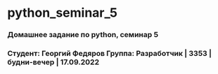 # python_seminar_5
### Домашнее задание по python, семинар 5
### Студент: Георгий Федяров Группа: Разработчик | 3353 | будни-вечер | 17.09.2022
